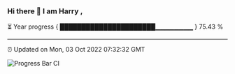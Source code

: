 ### Hi there 👋 I am Harry , 

⏳ Year progress { ██████████████████████▁▁▁▁▁▁▁▁ } 75.43 %

---

⏰ Updated on Mon, 03 Oct 2022 07:32:32 GMT

![Progress Bar CI](https://github.com/duykhang68/duykhang68/workflows/Progress%20Bar%20CI/badge.svg)
